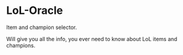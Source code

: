 # LoL-Oracle
Item and champion selector.

Will give you all the info, you ever need to know about LoL items and champions.


